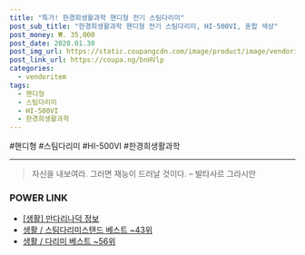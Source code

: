 ```yaml
--- 
title: "특가! 한경희생활과학 핸디형 전기 스팀다리미" 
post_sub_title: "한경희생활과학 핸디형 전기 스팀다리미, HI-500VI, 혼합 색상" 
post_money: ₩. 35,000 
post_date: 2020.01.30 
post_img_url: https://static.coupangcdn.com/image/product/image/vendoritem/2019/06/12/3004218203/1adaf41f-2650-4506-b9e1-3ce35af48549.jpg 
post_link_url: https://coupa.ng/bnHVlp 
categories: 
  - vendoritem 
tags: 
  - 핸디형 
  - 스팀다리미 
  - HI-500VI 
  - 한경희생활과학 
--- 
```

  #핸디형 #스팀다리미 #HI-500VI #한경희생활과학 
<hr> 

> 자신을 내보여라. 그러면 재능이 드러날 것이다. – 발타사르 그라시안 


### POWER LINK

* <a href="https://blog.naver.com/santokki14/221766130495" target="_blank"> [생활] 만다리나덕 정보 </a>
* <a href="https://blog.naver.com/santokki14/221782337867" target="_blank">생활 / 스팀다리미스탠드 베스트 ~43위</a>
* <a href="https://blog.naver.com/santokki14/221789588332" target="_blank">생활 / 다리미 베스트 ~56위</a>
